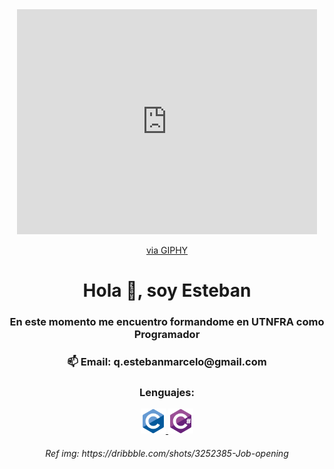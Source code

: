 <div align="center"> <iframe src="https://giphy.com/embed/qgQUggAC3Pfv687qPC" width="480" height="360" frameBorder="0" class="giphy-embed" allowFullScreen></iframe><p><a href="https://giphy.com/gifs/dommespace-domme-space-programador-qgQUggAC3Pfv687qPC">via GIPHY</a></p> </div>



<h1 align="center">Hola 👋, soy Esteban</h1>
<h3 align="center">En este momento me encuentro formandome en UTNFRA como Programador</h3>

<h3 align="center">📫 Email: q.estebanmarcelo@gmail.com </h3>

<h3 align="center">Lenguajes:</h3>
<p align="center">  <a href="https://www.cprogramming.com/" target="_blank"> <img src="https://raw.githubusercontent.com/devicons/devicon/master/icons/c/c-original.svg" alt="c" width="40" height="40"/> </a> <a href="https://www.w3schools.com/cs/" target="_blank"> <img src="https://raw.githubusercontent.com/devicons/devicon/master/icons/csharp/csharp-original.svg" alt="csharp" width="40" height="40"/> </a> </p>

<h6 align="center">Ref img: https://dribbble.com/shots/3252385-Job-opening</h6>

